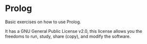 # Prolog

Basic exercises on how to use Prolog.

It has a GNU General Public License v2.0, this license allows you the freedoms to run, study, share (copy), and modify the software.
